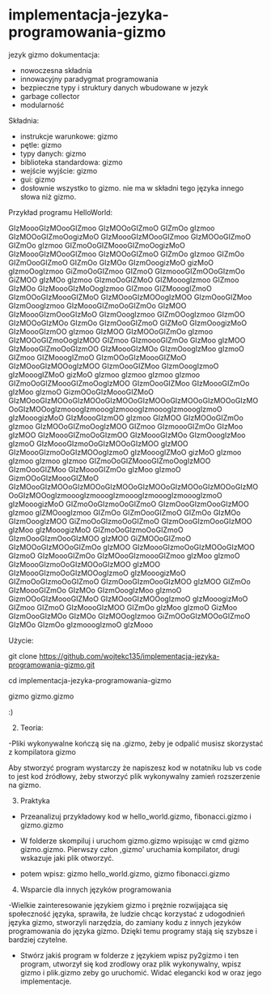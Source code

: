 # implementacja-jezyka-programowania-gizmo
 jezyk gizmo dokumentacja:
 - nowoczesna składnia
 - innowacyjny paradygmat programowania
 - bezpieczne typy i struktury danych wbudowane w jezyk
 - garbage collector
 - modularność

Składnia:
- instrukcje warunkowe: gizmo
- pętle: gizmo
- typy danych: gizmo
- biblioteka standardowa: gizmo
- wejście wyjście: gizmo
- gui: gizmo
- dosłownie wszystko to gizmo. nie ma w składni tego języka innego słowa niż gizmo.

Przykład programu HelloWorld:

GIzMoooGIzMOooGIZmoo GIzMOOoGIZmoO GIZmOo gIzmoo GIzMOOoGIZmoOogizMoO GIzMoooGIzMOooGIZmoo GIzMOOoGIZmoO GIZmOo gIzmoo GIZmoOoGIZMoooGIZmoOogizMoO GIzMoooGIzMOooGIZmoo GIzMOOoGIZmoO GIZmOo gIzmoo GIZmOo GIZmOooGIZmoO GIZmOo GIzMOo GIzmOoogizMoO gizMoO gIzmoOogIzmoo GiZmoOoGIZmoo GIZmoO GIzmoooGIZmOOoGIzmOo GiZMOO gIzMOo gIzmoo GIzmoOoGIZMoO GIZMooogIzmoo GIZmoo GIzMOo GIzMoooGIzMoOogIzmoo GIZmoo GIZMooogIZmoO GIzmOOoGIzMoooGIZMoO GIzMOooGIzMOOogIzMOO GIzmOooGIZMoo GIzmOoogIzmoo GIzMoooGIZmoOoGIZmOo GIzMOO GIzMoooGIzmOooGIzMoO GIzmOoogIzmoo GIZmOOogIzmoo GIzmOO GIzMOOoGIzMOo GIzmOo GIzmOooGIZmoO GIZMoO GIzmOoogizMoO GIzMoooGIzmOO gIzmoo GIzMOO GIzMOOoGIZmOo gIzmoo GIzMOOoGIZmoOogIzMOO GIZmoo GIzmoooGIZmOo GIzMoo gIzMOO GIzMoooGIZmoOoGIzmOO GIzMoooGIzMOo GIzmOoogIzMoo gIzmoO GIZmoo GIZMooogIZmoO GIzmOOoGIzMoooGIZMoO GIzMOooGIzMOOogIzMOO GIzmOooGIZMoo GIzmOoogIzmoO gIzMooogIZMoO gizMoO gIzmoo gIzmoo gIzmoo gIzmoo GIZmoOoGIZMoooGIZmoOogIzMOO GIzmOooGIZMoo GIzMoooGIZmOo gIzMoo gIzmoO GizmOOoGIzMoooGIZMoO GIzMOooGIzMOOoGIzMOOoGIzMOOoGIzMOOoGIzMOOoGIzMOOoGIzMOOoGIzMOOogIzmooogIzmooogIzmooogIzmooogIzmooogIzmoO gIzMooogizMoO GIzMoooGIzmOO gIzmoo GIzMOO GIzMOOoGIZmOo gIzmoo GIzMOOoGIZmoOogIzMOO GIZmoo GIzmoooGIZmOo GIzMoo gIzMOO GIzMoooGIZmoOoGIzmOO GIzMoooGIzMOo GIzmOoogIzMoo gIzmoO GIzMoooGIzmoOoGIzMOOoGIzMOO gIzMOO GIzMoooGIzmoOoGIzMOOogIzmoO gIzMooogIZMoO gizMoO gIzmoo gIzmoo gIzmoo gIzmoo GIZmoOoGIZMoooGIZmoOogIzMOO GIzmOooGIZMoo GIzMoooGIZmOo gIzMoo gIzmoO GizmOOoGIzMoooGIZMoO GIzMOooGIzMOOoGIzMOOoGIzMOOoGIzMOOoGIzMOOoGIzMOOoGIzMOOoGIzMOOogIzmooogIzmooogIzmooogIzmooogIzmooogIzmoO gIzMooogizMoO GIZmoOoGIzmoOoGIZmoO GIzmOooGIzmOooGIzMOO gIzmoo gIZMOoogIzmoo GIZmOo GIZmOooGIZmoO GIZmOo GIzMOo GIzmOoogIzMOO GiZmoOoGIzmoOoGIZmoO GIzmOooGIzmOooGIzMOO gIzMoo gIzMooogizMoO GIZmoOoGIzmoOoGIZmoO GIzmOooGIzmOooGIzMOO gIzMOO GiZMOOoGIZmoO GIzMOOoGIzMOOoGIZmOo gIzMOO GIzMoooGIzmoOoGIzMOOoGIzMOO GIzmoO GIzMoooGIZmOo GIzMOooGIzmoooGIZmoo gIzMoo gIzmoO GIzMoooGIzmoOoGIzMOOoGIzMOO gIzMOO GIzMoooGIzmoOoGIzMOOogIzmoO gIzMooogizMoO GIZmoOoGIzmoOoGIZmoO GIzmOooGIzmOooGIzMOO gIzMOO GIZmOo GIzMoooGIZmOo GIzMOo GIzmOoogIzMoo gIzmoO GizmOOoGIzMoooGIZMoO GIzMOooGIzMOOogIzmoO gIzMooogizMoO GIZmoo GIZmoO GIzMoooGIzMOO GIZmOo gIzMoo gIzmoO GizMoo GIzmOooGIzMOo GIzMOo GIzMOOogIzmoo GiZmOOoGIzMOOoGIZmoO GIzMOo GIzmOo gIzmooogIzmoO gIzMooo

Użycie:

git clone https://github.com/wojtekc135/implementacja-jezyka-programowania-gizmo.git

cd implementacja-jezyka-programowania-gizmo

gizmo gizmo.gizmo 

:)

2. Teoria:

-Pliki wykonywalne kończą się na .gizmo, żeby je odpalić musisz skorzystać z kompilatora gizmo

Aby stworzyć program wystarczy że napiszesz kod w notatniku lub vs code to jest kod źródłowy, żeby stworzyć plik wykonywalny zamień rozszerzenie na gizmo.

3. Praktyka

- Przeanalizuj przykładowy kod w hello_world.gizmo, fibonacci.gizmo i gizmo.gizmo
  
- W folderze skompiluj i uruchom gizmo.gizmo wpisując w cmd gizmo gizmo.gizmo. Pierwszy człon ,gizmo' uruchamia kompilator, drugi wskazuje jaki plik otworzyć.
  
- potem wpisz: gizmo hello_world.gizmo, gizmo fibonacci.gizmo
  
4. Wsparcie dla innych języków programowania
   
-Wielkie zainteresowanie językiem gizmo i prężnie rozwijająca się społeczność języka, sprawiła, że ludzie chcąc korzystać z udogodnień języka gizmo,
stworzyli narzędzia, do zamiany kodu z innych jezyków programowania do języka gizmo. Dzięki temu programy stają się szybsze i bardziej czytelne.
- Stwórz jakiś program w folderze z językiem wpisz py2gizmo i ten program, utworzył się kod zrodlowy oraz plik wykonywalny, wpisz gizmo i plik.gizmo zeby go uruchomić.
Widać elegancki kod w oraz jego implementacje.

